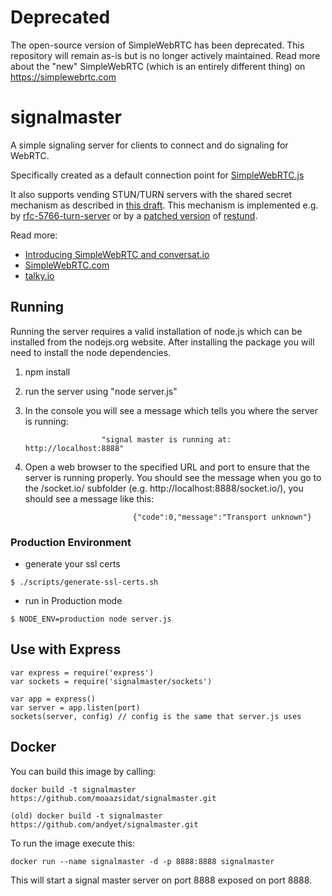 # Deprecated

The open-source version of SimpleWebRTC has been deprecated. This repository will remain as-is but is no longer actively maintained.
Read more about the "new" SimpleWebRTC (which is an entirely different thing) on https://simplewebrtc.com

# signalmaster

A simple signaling server for clients to connect and do signaling for WebRTC.

Specifically created as a default connection point for [SimpleWebRTC.js](https://github.com/HenrikJoreteg/SimpleWebRTC)

It also supports vending STUN/TURN servers with the shared secret mechanism as described in [this draft](http://tools.ietf.org/html/draft-uberti-behave-turn-rest-00). This mechanism is implemented e.g. by [rfc-5766-turn-server](https://code.google.com/p/rfc5766-turn-server/) or by a [patched version](https://github.com/otalk/restund) of [restund](http://creytiv.com/restund.html).

Read more:

- [Introducing SimpleWebRTC and conversat.io](http://blog.andyet.com/2013/02/22/introducing-simplewebrtcjs-and-conversatio/)
- [SimpleWebRTC.com](http://simplewebrtc.com)
- [talky.io](https://talky.io)

## Running

Running the server requires a valid installation of node.js which can be installed from the nodejs.org website. After installing the package you will need to install the node dependencies.

1.  npm install

2.  run the server using "node server.js"

3.  In the console you will see a message which tells you where the server is running:

                         "signal master is running at: http://localhost:8888"

4.  Open a web browser to the specified URL and port to ensure that the server is running properly. You should see the message when you go to the /socket.io/ subfolder (e.g. http://localhost:8888/socket.io/), you should see a message like this:

        						{"code":0,"message":"Transport unknown"}

### Production Environment

- generate your ssl certs

```shell
$ ./scripts/generate-ssl-certs.sh
```

- run in Production mode

```shell
$ NODE_ENV=production node server.js
```

## Use with Express

    var express = require('express')
    var sockets = require('signalmaster/sockets')

    var app = express()
    var server = app.listen(port)
    sockets(server, config) // config is the same that server.js uses

## Docker

You can build this image by calling:

    docker build -t signalmaster https://github.com/moaazsidat/signalmaster.git

    (old) docker build -t signalmaster https://github.com/andyet/signalmaster.git

To run the image execute this:

    docker run --name signalmaster -d -p 8888:8888 signalmaster

This will start a signal master server on port 8888 exposed on port 8888.
